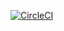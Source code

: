 [![CircleCI](https://dl.circleci.com/status-badge/img/gh/dungtnt2244/udacity-devops-capstone/tree/main.svg?style=svg)](https://dl.circleci.com/status-badge/redirect/gh/dungtnt2244/udacity-devops-capstone/tree/main)